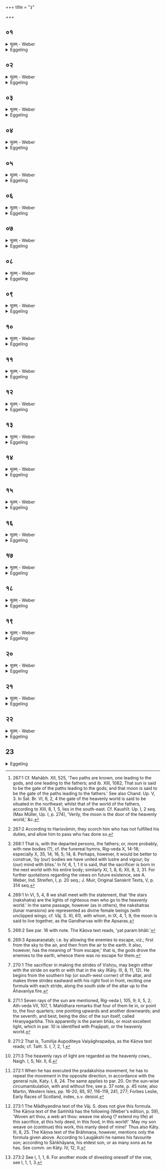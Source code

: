 +++
title = "३"

+++

##  ०१
<details><summary>मूलम् - Weber</summary>

स᳘ᳫं᳘स्थिते यज्ञे᳟॥  
दक्षिणतः᳘ परी᳘त्य पूर्णपात्रं नि᳘नयति त᳘था ह्यु᳘दग्भ᳘वति त᳘स्माद्दक्षिणतः᳘ परी᳘त्य पूर्णपात्रं नि᳘नयति देवलोके मे᳘ ऽप्यसदि᳘ति वै᳘ यजते यो य᳘जतेॗ सो ऽस्यैष᳘ यज्ञो᳘ देवलोक᳘मेॗवाभिप्रै᳘ति त᳘दनू᳘ची द᳘क्षिणा यां द᳘दातिॗ सैति द᳘क्षिणामन्वार᳘भ्य य᳘जमानः॥
</details>

<details><summary>Eggeling</summary>

1. The sacrifice being now complete, he (the Adhvaryu) walks round (the fire) to the south, and pours out a vessel (of water); for thus it is (poured out) towards north: therefore he pours it out after walking round to the south, He who sacrifices, doubtless, sacrifices with a desire that he also may obtain a place in the world of the gods. That sacrifice of his then goes forth towards the world of the gods: after it follows the fee which he gives (to the priests), and holding on to the priests' fee (follows) the sacrificer.
</details>

##  ०२
<details><summary>मूलम् - Weber</summary>

स᳘ एष᳘ देवया᳘नो वा पितृया᳘णो वा प᳘न्थाः॥  
त᳘दुभय᳘तो ऽग्निशिखे᳘ समो᳘षन्त्यौ तिष्ठतः प्र᳘ति त᳘मोषतो यः᳘ प्रत्युष्यो᳘ ऽत्यु त᳘ᳫं᳘ सृजतेॗ यो ऽतिसृं᳘ज्यः शा᳘न्तिरा᳘पस्त᳘देत᳘मेॗवैतत्प᳘न्थानं शमयति॥
</details>

<details><summary>Eggeling</summary>

2. That same path leads either to the gods or to the fathers [^egg_621]. On both sides two flames are ever burning: they scorch him who deserves to be scorched, and allow him to pass who deserves to pass [^egg_622]. Now, water is (a means of) lustration: hence he thereby lustrates that path.

[^egg_621]: 267:1 Cf. Mahābh. XII, 525, 'Two paths are known, one leading to the gods, and one leading to the fathers; and ib. XIII, 1082, That sun is said to be the gate of the paths leading to the gods; and that moon is said to be the gate of the paths leading to the fathers.' See also Chand. Up. V, 3. In Śat. Br. VI, 6, 2, 4 the gate of the heavenly world is said to be situated in the northeast; whilst that of the world of the fathers, according to XIII, 8, 1, 5, lies in the south-east. Cf. Kaushīt. Up. I, 2 seq. (Max Müller, Up. I, p. 274), 'Verily, the moon is the door of the heavenly world,' &c.

[^egg_622]: 267:2 According to Harisvāmin, they scorch him who has not fulfilled his duties, and allow him to pass who has done so.
</details>

##  ०३
<details><summary>मूलम् - Weber</summary>

पूर्णं नि᳘नयति स᳘र्वं वै᳘ पूर्णᳫं स᳘र्वेणैॗवैनमेत᳘छमयति संततम᳘व्यवछिन्नं नि᳘नयति सं᳘ततेनै᳘वैनमेतद᳘व्यवछिन्नेन षमयति॥
</details>

<details><summary>Eggeling</summary>

3. A full (vessel) he pours out, because full means all: hence he thereby lustrates that (path) by means of the All. He pours it out continuously, uninterruptedly: hence he thereby lustrates that (path) in a continuous, uninterrupted manner.
</details>

##  ०४
<details><summary>मूलम् - Weber</summary>

य᳘द्वेव᳘ पूर्णपात्रं᳘ निन᳘यति॥  
यद्वै᳘ यज्ञ᳘स्य मिथ्या᳘ क्रिय᳘ते व्य᳘स्य त᳘द्वृहन्ति क्षण्वन्ति शा᳘न्तिरा᳘पस्त᳘दद्भिः शा᳘न्त्या शमयति त᳘दद्भिः सं᳘दधाति॥
</details>

<details><summary>Eggeling</summary>

4. And again why he pours out a vessel (of water) is: where anything is done wrongly at the sacrifice, there they tear or wound it; and--water being (a means of) lustration--he lustrates it by that (means of) lustration, water; he heals it with water.
</details>

##  ०५
<details><summary>मूलम् - Weber</summary>

पूर्णं नि᳘नयति॥  
स᳘र्वं वै᳘ पूर्णᳫं स᳘र्वेणैॗवैतत्सं᳘दधाति सं᳘ततम᳘व्यवछिन्नं नि᳘नयति सं᳘ततेनैॗवैतद᳘व्यवछिन्नेन सं᳘दधाति॥
</details>

<details><summary>Eggeling</summary>

5. A full (vessel) he pours out, because full means all: hence he thereby heals it by means of the All. Continuously, uninterruptedly he pours it out: hence he thereby heals it in a continuous (lasting), uninterrupted manner.
</details>

##  ०६
<details><summary>मूलम् - Weber</summary>

त᳘दञ्जलि᳘ना प्र᳘तिगृह्णाति॥  
सं व᳘र्चसा प᳘यसा सं᳘ तनू᳘भिर᳘गन्महि म᳘नसा सं᳘ शिवे᳘न त्व᳘ष्टा सुद᳘त्रो वि᳘दधातु रायो᳘ ऽनुमार्ष्टु त᳘न्नो यद्वि᳘लिष्टमि᳘ति यद्वि᳘वृढं तत्सं᳘दधाति॥
</details>

<details><summary>Eggeling</summary>

6. He (the sacrificer) intercepts it with his open hands held together, while reciting the text (Vāj. S. II, 24),

 'We have united with lustre, with vigour, with the bodies [^egg_623], with the happy spirit. May Tvashṭr̥, the dispenser of boons, grant us riches, and make even what was injured in our body!' What was torn, that he thereby heals.

[^egg_623]: 268:1 That is, with the departed persons, the fathers; or, more probably, with new bodies (?), cf. the funereal hymns, Rig-veda X, 14-18; especially X, 35, 14; 16, 5; 14, 8. Perhaps, however, it would be better to construe, 'by (our) bodies we have united with lustre and vigour; by (our) mind with bliss.' In IV, 6, 1, 1 it is said, that the sacrificer is born in the next world with his entire body; similarly XI, 1, 8, 6; XII, 8, 3, 31. For further quotations regarding the views on future existence, see A. Weber, Ind. Streifen, I, p. 20 seq.; J. Muir, Original Sanskrit Texts, V, p. 314 seq.
</details>

##  ०७
<details><summary>मूलम् - Weber</summary>

अ᳘थ मु᳘खमु᳘पस्पृशते॥  
द्वयं तद्यस्मान्मु᳘खमुपस्पृश᳘ते ऽमृ᳘तं वा आ᳘पो ऽमृ᳘तेनैॗवैतत्स᳘ᳫं᳘स्पृशत एत᳘दु चैॗवैतत्क᳘र्मात्म᳘ङ्कुरुते त᳘स्मान्मु᳘खमु᳘पस्पृशते॥
</details>

<details><summary>Eggeling</summary>

7. He then touches his face (with the water in his hands). The reason why he thus touches his face is twofold: water means ambrosia, and with ambrosia he accordingly touches himself; also he thereby transfers to himself that sacred work (the sacrifice): for these reasons he touches his face.
</details>

##  ०८
<details><summary>मूलम् - Weber</summary>

अ᳘थ विष्णुक्रमा᳘न् क्रमते॥  
देवान्वा᳘ एष᳘ प्रीणाति यो य᳘जत एते᳘न यज्ञे᳘न ऽर्ग्भि᳘रिव त्वद्य᳘जुर्भिरिव त्वदा᳘हुतिभिरिव त्वत्स᳘ देवा᳘न्प्रीत्वा ते᳘ष्वपित्वी᳘ भवति ते᳘ष्वपित्वी᳘ भूत्वा ता᳘नेवाभिप्र᳘क्रामति॥
</details>

<details><summary>Eggeling</summary>

8. He now strides the (three) Vishṇu-strides. He who sacrifices assuredly gratifies the gods. In gratifying the gods by that sacrifice--partly by rics, partly by yajus, partly by oblations--he acquires a share among them; and having acquired a share among them, he goes to them.
</details>

##  ०९
<details><summary>मूलम् - Weber</summary>

य᳘द्वेव᳘ विष्णुक्रमान् क्र᳘मते॥  
यज्ञो वै वि᳘ष्णुः स देवे᳘भ्य इमां वि᳘क्रान्तिं वि᳘चक्रमेॗ यैषामियं वि᳘क्रान्तिरिद᳘मेव᳘ प्रथमे᳘न पदे᳘न पस्पारा᳘थेद᳘मन्त᳘रिक्षं द्विती᳘येन दि᳘वमुत्तमे᳘नैता᳘म्वेॗवैष᳘ एत᳘स्मै वि᳘ष्णुर्यज्ञो वि᳘क्रान्तिं वि᳘क्रमते त᳘स्माद्विष्णुक्रमा᳘न् क्रमते तद्वा᳘ इत᳘ एव᳘ पराची᳘नम् भू᳘यिष्ठा इव क्रमन्ते॥
</details>

<details><summary>Eggeling</summary>

9. And again why he strides the Vishṇu-strides, is; Vishṇu, truly, is the sacrifice, by striding (vi-kram) he obtained for the gods that all-pervading power (vikrānti) which now belongs to them. By his first step he gained this same (earth), by the second this aërial expanse, and by his last (step) the sky. And this same pervading power Vishṇu, as the sacrifice, obtains by his strides for him (the sacrificer): for this reason he strides

the Vishṇu-strides. Now it is indeed from this (earth) that most (beings) go (upwards).
</details>

##  १०
<details><summary>मूलम् - Weber</summary>

त᳘दु त᳘त्पृथिव्यां वि᳘ष्णुर्व्य᳘क्रंस्त॥  
गायत्रे᳘ण छ᳘न्दसा त᳘तो नि᳘र्भक्तोॗ यो ऽस्मान्द्वे᳘ष्टि यं᳘ च वयं᳘ द्विॗष्मो ऽन्त᳘रिक्षे वि᳘ष्णुर्व्य᳘क्रंस्तॗ त्रैष्टुभेन छ᳘न्दसा त᳘तो नि᳘र्भक्तोॗ यो ऽस्मान्द्वे᳘ष्टि यं᳘ च वयं᳘ द्विष्मो दि᳘वि वि᳘ष्णुर्व्य᳘क्रंस्त जा᳘गतेन छ᳘न्दसा त᳘तो नि᳘र्भक्तोॗ यो ऽस्मान्द्वे᳘ष्टि यं᳘ च वयं᳘ द्विष्म इ᳘त्येव᳘मिमां᳘ल्लोका᳘न्त्समारुह्या᳘थैषा ग᳘तिरेषा᳘ प्रतिष्ठा य᳘ एष त᳘पति त᳘स्य ये᳘ रश्म᳘यस्ते᳘ सुकृतो᳘ऽथ यत्प᳘रम् भाः᳘ प्रजा᳘पतिर्वा स᳘ स्वर्गो᳘ वा लोकस्त᳘देव᳘मिमां᳘ल्लोका᳘न्त्समारुह्या᳘थैतां ग᳘तिमेतां᳘ प्रतिष्ठां᳘ गछति पर᳘स्ताॗत्त्वेॗदर्वाङ् क्र᳘मेत य᳘ इॗतो ऽनुशा᳘सनं चि᳘कीर्षेद्दूयं तद्य᳘स्मात्पर᳘स्तादर्वाङ् क्र᳘मते॥
</details>

<details><summary>Eggeling</summary>

10. Hence (he strides thrice) with the texts (Vāj. S. II, 25 a-c), 'On the earth Vishṇu strode by means of the gāyatrī metre: excluded therefrom is he who hates us, and whom we hate!' 'In the air Vishṇu strode by means of the trishṭubh metre: excluded therefrom is he who hates us, and whom we hate!' 'In the sky Vishṇu strode by means of the jagatī metre: excluded therefrom is he who hates us, and whom we hate!' When one has thus ascended these worlds, that is the goal, that the safe refuge: the rays of him (the sun) who burns there, are the righteous (departed) [^egg_624]; and what highest light there is [^egg_625], that is Prajāpati or the heavenly world. Having then in this way ascended these worlds, he reaches that goal, that safe refuge. Now he who wishes to give instructions from hence, should come hitherwards from above. Twofold is the reason why he should come hitherwards from above:

[^egg_624]: 269:1 In VI, 5, 4, 8 we shall meet with the statement, that 'the stars (nakshatra) are the lights of righteous men who go to the heavenly world.' In the same passage, however (as in others), the nakshatras (lunar mansions) are represented as divine female beings (with unclipped wings; cf. Vāj. S. XI, 61), with whom, in IX, 4, 1, 9, the moon is said to live together, as the Gandharvas with the Apsaras.

[^egg_625]: 269:2 See par. 16 with note. The Kāṇva text reads, 'yat param bhāti.'
</details>

##  ११
<details><summary>मूलम् - Weber</summary>

अपसरणतो᳘ ह वा अ᳘ग्रे देवा ज᳘यन्तो ऽजयन्॥  
दि᳘वमेवाग्रे᳘ ऽथेद᳘मन्त᳘रिक्षम᳘थेॗतो ऽनपसरणा᳘त्सप᳘त्नाननुदन्त त᳘थो एॗवैष एत᳘दपसरणत᳘ एवा᳘ग्रे ज᳘यञ्जयति᳘ दि᳘वमेवाग्रे᳘ ऽथेद᳘मन्त᳘रिक्षम᳘थेॗतो ऽनपसरणा᳘त्सप᳘त्नान्नुदत इयं वै᳘ पृथिवी᳘ प्रतिष्ठा त᳘दस्या᳘मेॗवैत᳘त्प्रतिष्ठा᳘यां प्र᳘तितिष्ठति॥
</details>

<details><summary>Eggeling</summary>

11. By (or, from) the escape (of the enemies) [^egg_626] indeed the conquering gods formerly gained first the sky, and then this aërial expanse; and thereupon

[^egg_626]: 269:3 Apasaraṇataḥ; i.e. by allowing the enemies to escape, viz.; first from the sky to the air, and then from the air to the earth. It also, however, has the meaning of 'from escape;' that is, the gods drove the enemies to the earth, whence there was no escape for them.

they drove their enemies away from this (earth), whence there was no escape. And in like manner he (the priest) also by the escape (of the enemies) gains first the sky, and then this aërial expanse; and thereupon he drives his enemies away from this (earth), whence there is no escape. This earth indeed is a firm footing: hence he thereby stands firm on this firm footing.
</details>

##  १२
<details><summary>मूलम् - Weber</summary>

त᳘दु तद्दि᳘वि वि᳘ष्णु᳘र्व्यक्रंस्त॥  
जा᳘गतेन छ᳘न्दसा त᳘तो नि᳘र्भक्तोॗ यो ऽस्मान्द्वे᳘ष्टि यं᳘ च वयं᳘ द्विॗष्मो ऽन्त᳘रिक्षे वि᳘ष्णुर्व्यक्रंस्त त्रै᳘ष्टुभेन छ᳘न्दसा त᳘तो नि᳘र्भक्तोॗ यो ऽस्मान्द्वे᳘ष्टि यं᳘ च वयं᳘ द्विष्मः᳘ पृथिव्यां वि᳘ष्णुर्व्य᳘क्रंस्त गायत्रे᳘ण छ᳘न्दसा त᳘तो नि᳘र्भक्तोॗ यो ऽस्मान्द्वे᳘ष्टि यं᳘ च वयं᳘ द्विॗष्मो ऽस्माद᳘न्नादस्यै᳘ प्रतिष्ठा᳘या इ᳘त्यस्याॗᳫंॗ हीदᳫं स᳘र्वमन्ना᳘द्यम् प्र᳘तिष्ठित त᳘स्मादाहास्माद᳘न्नादस्यै᳘ प्रतिष्ठा᳘या इति॥
</details>

<details><summary>Eggeling</summary>

12. And in this way also (he may stride) [^egg_627]: 'In the sky Vishṇu strode by means of the jagatī metre: excluded therefrom is he who hates us, and whom we hate!' 'In the air Vishṇu strode by means of the trishṭubh metre: excluded therefrom is he who hates us, and whom we hate!' 'On the earth Vishṇu strode by means of ṭḥe gāyatrī metre: excluded therefrom is he who hates us, and whom we hate!'--With the texts (Vāj. S. II, 25 d, e), '(Excluded) from this food! from this resort!' (pratishṭḥā, he looks down upon his portion and the altar respectively.) For on this (earth) all this food is safely established (pratishṭḥita): for this reason he says, 'From this food! from this resort!'

[^egg_627]: 270:1 The sacrificer in making the strides of Vishṇu, may begin either with the stride on earth or with that in the sky (Kāty. III, 8, 11, 12). He begins from the southern hip (or south-west corner) of the altar, and makes three strides eastward with his right foot in front, reciting one formula with each stride, along the south side of the altar up to the Āhavanīya fire.
</details>


##  १३
<details><summary>मूलम् - Weber</summary>

अ᳘थ प्राङ् प्रे᳘क्षते॥  
प्रा᳘ची हि᳘ देवा᳘नां दिक्त᳘स्मात्प्राङ् प्रे᳘क्षते॥
</details>

<details><summary>Eggeling</summary>

13. He then looks towards the east. The east, indeed, is the region of the gods: for this reason he looks towards the east.
</details>


##  १४
<details><summary>मूलम् - Weber</summary>

स प्रे᳘क्षते॥  
अ᳘गन्म स्व᳘रि᳘ति देवा वै स्व᳘र᳘गन्म देवानि᳘त्येॗवैत᳘दाह सं ज्यो᳘तिषाभूमे᳘ति सं᳘ देवै᳘रभूमे᳘त्येॗवैत᳘दाह॥
</details>

<details><summary>Eggeling</summary>

14. He looks, with the text (Vāj. S. II, 25 f), 'We have gone to the realm of light (svar).' The

realm of light assuredly means the gods: hence he thereby says, 'We have gone to the gods.'--With (ib. g), 'We have united with splendour' (he looks on the Āhavanīya fire): he thereby says, 'We have united with the gods.'
</details>


##  १५
<details><summary>मूलम् - Weber</summary>

अ᳘थ सू᳘र्यमु᳘दीक्षते॥  
सैषा ग᳘तिरेषा᳘प्रतिष्ठा त᳘देतां ग᳘तिमेता᳘म् प्रतिष्ठां गछति त᳘स्मात्सू᳘र्यमु᳘दीक्षते॥
</details>

<details><summary>Eggeling</summary>

15. He then looks up to the sun, for that is the final goal, that the safe resort. To that final goal, to that resort he thereby goes: for this reason he looks up to the sun.
</details>


##  १६
<details><summary>मूलम् - Weber</summary>

स उ᳘दीक्षते॥  
स्वयम्भू᳘रसि श्रे᳘ष्ठो रश्मिरि᳘त्येष वै श्रे᳘ष्ठो रश्मिर्यत्सू᳘र्यस्त᳘स्मादाह स्वयम्भूरसि श्रे᳘ष्ठो रश्मिरि᳘ति वर्चोदा असि व᳘र्चो मे देही᳘तिॗ त्वेॗवाहं᳘ ब्रवीमी᳘ति ह स्माह या᳘ज्ञवल्क्यस्तॗद्ध्येव ब्राह्मणे᳘नैष्ठ᳘व्यं य᳘द्ब्रह्मवर्चसी स्यादिॗत्युतो ह स्माहौपोदितेय᳘ एष वाव म᳘ह्यं गा᳘ दास्यति गोदा गा᳘ मे देही᳘त्येवं यं का᳘मं काम᳘यतेॗ सो ऽस्मै का᳘मः स᳘मृध्यते॥
</details>

<details><summary>Eggeling</summary>

16. He looks up, with the text (Vāj. S. II, 26 a), 'Self-existent art thou, the best ray of light!' The sun is indeed the best ray of light [^egg_628], and therefore he says, 'Self-existent art thou, the best ray of light.' '"Light-bestowing art thou: give me light (varcas)!" so say I,' said Yājñavalkya, 'for at this indeed the Brāhmaṇa should strive, that he be brahmavarcasin (illumed by the brahma, or sacred writ).' Aupoditeya [^egg_629], on the other hand, said, 'He indeed will give me cows [^egg_630]: (therefore I say), "Cow-giving art thou, give me cows!"' Thus whatever wish he (the sacrificer) entertains (and expresses), that wish is granted to him.

[^egg_628]: 271:1 Seven rays of the sun are mentioned, Rig-veda I, 105, 9; II, 5, 2; Ath-veda VII, 107, 1. Mahīdhara remarks that four of them lie in, or point to, the four quarters; one pointing upwards and another downwards; and the seventh, and best, being the disc of the sun itself, called Hiraṇyagarbha. This apparently is the param bhās, or most excellent light, which in par. 10 is identified with Prajāpati, or the heavenly world.

[^egg_629]: 271:2 That is, Tumiñja Aupoditeya Vaiyāghrapadya, as the Kāṇva text reads; cf. Taitt. S. I, 7, 2, 1.

[^egg_630]: 271:3 The heavenly rays of light are regarded as the heavenly cows,. Naigh. I, 5; Nir. II, 6.
</details>


##  १७
<details><summary>मूलम् - Weber</summary>

अथा᳘वर्तते॥  
सू᳘र्यस्यावृ᳘तमन᳘वावर्त इ᳘ति त᳘देतां ग᳘तिमेता᳘म् प्रतिष्ठां᳘ गॗत्वैत᳘स्यैॗवावृ᳘तमन्वावर्तते॥
</details>

<details><summary>Eggeling</summary>

17. He then turns (from left to right), with the text (Vāj. S. II, 26 b), 'I move along the course of

the sun;' having reached that final goal, that safe resort, he now moves along the course of that (sun) [^egg_631].

[^egg_631]: 272:1 When he has executed the pradakshiṇa movement, he has to repeat the movement in the opposite direction, in accordance with the general rule, Katy. I, 8, 24. The same applies to par. 20. On the sun-wise circumambulation, with and without fire, see p. 37 note, p. 45 note; also Martin, Western Isles, pp. 16-20, 85, 97, 116-119, 241, 277; Forbes Leslie, Early Races of Scotland, index, s.v. deisiol.
</details>


##  १८
<details><summary>मूलम् - Weber</summary>

अ᳘थ गा᳘र्हपत्यमु᳘पतिष्ठते॥  
द्वयं तद्य᳘स्माद्गा᳘र्हपत्यमुपति᳘ष्ठते गृहा वै गा᳘र्हपत्यो गृहा वै᳘ प्रतिष्ठा त᳘द्गृहे᳘ष्वेॗवैत᳘त्प्रतिष्ठा᳘याम् प्र᳘तितिष्ठति या᳘वद्वेॗवास्येह᳘ मानुषमा᳘युस्त᳘स्मा एॗवैतदु᳘पतिष्ठते त᳘स्माद्गा᳘र्हपत्यमु᳘पतिष्ठते॥
</details>

<details><summary>Eggeling</summary>

18. Thereupon he steps to (upa-sthā) the Gārhapatya fire. Twofold is the reason why he steps to the Gārhapatya: the Gārhapatya is a house, and a house is a safe resort, hence he thereby stays in a house, that is, in a safe resort. And, besides, what full measure of human life there is for him here, that he thereby attains (upa-sthā). This is why he steps to the Gārhapatya fire.
</details>


##  १९
<details><summary>मूलम् - Weber</summary>

स उ᳘पतिष्ठते॥  
अ᳘ग्ने गृहपते सुगृहपतिस्त्व᳘याग्ने ऽहं᳘ गृह᳘पतिना भूयासᳫं सुगृहपतिस्त्वं म᳘याग्ने गृह᳘पतिना भूया इ᳘ति ना᳘त्र तिरो᳘हितमिवास्त्यस्थूरि᳘ नौ᳘ गा᳘र्हपत्यानि सन्त्वित्य᳘नार्त्तानि नौ गार्ह᳘पत्यानि सन्त्वि᳘त्येॗवैत᳘दाह शतᳫं हि᳘मा इ᳘ति श᳘तं वर्षा᳘णि जीव्यासमि᳘त्येॗवैतदाह तद᳘प्येत᳘द्ब्रुवन्ना᳘द्रियेता᳘पि हि भू᳘यांसि शता᳘द्वर्षे᳘भ्यः पु᳘रुषो जी᳘वति त᳘स्माद᳘प्येत᳘द्ब्रुवन्ना᳘द्रियेत॥
</details>

<details><summary>Eggeling</summary>

19. He steps to it, with the text (Vāj. S. II, 27 a), 'O householder Agni, may I become a good householder through thee, O Agni, the householder! Mayest thou, O Agni, become a good householder through me, the householder!' there is nothing in this requiring explanation.--'May our household matters be unlike a cart with only one bullock,' he thereby says, 'may our household matters be free from calamities;'--'for a hundred winters!' he thereby says, 'may I live a hundred years.' He need not, however, say this; for man lives even longer than a hundred years: hence he need not say this.
</details>


##  २०
<details><summary>मूलम् - Weber</summary>

अथा᳘वर्तते॥  
सू᳘र्यस्यावृ᳘तमन्वा᳘वर्त इ᳘ति त᳘देतां ग᳘तिमेता᳘म् प्रतिष्ठां गॗत्वैत᳘स्यैॗवावृ᳘तमन्वा᳘वर्तते॥
</details>

<details><summary>Eggeling</summary>

20. He then turns (from left to right), with the text (Vāj. S. II, 27 b), 'I move along the course of the sun:' having reached that final goal, that safe resort, he now moves along the course of that (sun).
</details>


##  २१
<details><summary>मूलम् - Weber</summary>

अ᳘थ पुत्र᳘स्य ना᳘म गृह्णाति॥  
इद᳘म् मे ऽयं᳘ वीर्य᳘म् पुॗत्रो ऽनुसं᳘तनवदि᳘ति य᳘दि पुत्रो न स्याद᳘प्यात्म᳘न एव ना᳘म गृह्णीयात्॥
</details>

<details><summary>Eggeling</summary>

21. Now (in pronouncing the following text) he

inserts his son's name: 'May this son (N.N.) carry on this manly deed of mine [^egg_632]!' Should he have no son, let him insert his own name.

[^egg_632]: 273:1 The Mādhyandina text of the Vāj. S. does not give this formula. The Kāṇva text of the Saṁhitā has the following (Weber's edition, p. 59), 'Woven art thou, a web art thou: weave me along (? extend my life) at this sacrifice, at this holy deed, in this food, in this world!' 'May my son weave on (continue) this work, this manly deed of mine!' Thus also Kāty. III, 8, 25. The Kāṇva text of the Brāhmaṇa, however, mentions only the formula given above. According to Laugākshi he names his favourite son; according to Śāṅkhāyana, his eldest son, or as many sons as he has. See comm. on Kāty. IV, 12, II.
</details>


##  २२
<details><summary>मूलम् - Weber</summary>

अ᳘थाहवनी᳘यमु᳘पतिष्ठते॥  
प्रा᳘ङ्ने यॗज्ञो ऽनुसं᳘तिष्ठाता इ᳘ति तूष्णीमु᳘पतिष्ठतेअ᳘थ व्रतं वि᳘सृजते॥  
इद᳘महं य᳘ एवा᳘स्मिॗ सो ऽस्मीत्य᳘मानुष इव वा᳘ एत᳘द्भवति य᳘द्व्रत᳘मुपै᳘ति न हि त᳘दवक᳘ल्पते य᳘द्ब्रूया᳘दिद᳘मह᳘ᳫं᳘ सत्याद᳘नृतमु᳘पैमी᳘ति त᳘दु ख᳘लु पु᳘नर्मानुषो᳘ भवति त᳘स्मादिद᳘महं᳘ य᳘ एवा᳘स्मिॗ सा ऽस्मी᳘त्येवं᳘ व्रतं वि᳘सृजेत॥
</details>
<details><summary>Eggeling</summary>

22. He then steps up to the Āhavanīya fire. Silently he steps to it, thinking, 'In the east my sacrifice shall be completed!'
</details>


##  23
<details><summary>Eggeling</summary>

23. Thereupon he divests himself of the vow, with the text (Vāj. S. II, 28 b), 'Now am I he that I really am.' For, in entering upon the vow, he becomes, as it were, non-human; and as it would not be becoming for him to say, 'I enter from truth into untruth;' and as, in fact, he now again becomes man, let him therefore divest himself of the vow, with the text, 'Now am I he that I really am [^egg_633].'

[^egg_633]: 273:2 See I, 1, 1, 6. For another mode of divesting oneself of the vow, see I, 1, 1, 3.
</details>

